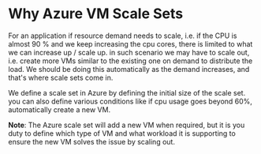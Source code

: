 # Why Azure VM Scale Sets

For an application if resource demand needs to scale, i.e. if the CPU is almost 90 % and we keep increasing the cpu cores, there is limited to what we can increase up / scale up. in such scenario we may have to scale out, i.e. create more VMs similar to the existing one on demand to distribute the load.
We should be doing this automatically as the demand increases, and that's where scale sets come in.

We define a scale set in Azure by defining the initial size of the scale set. you can also define various conditions like if cpu usage goes beyond 60%, automatically create a new VM.

**Note**: The Azure scale set will add a new VM when required, but it is you duty to define which type of VM and what workload it is supporting to ensure the new VM solves the issue by scaling out.
